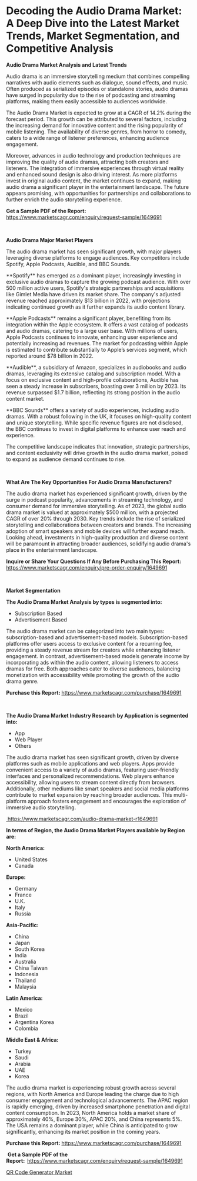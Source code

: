 <p><h1>Decoding the Audio Drama Market: A Deep Dive into the Latest Market Trends, Market Segmentation, and Competitive Analysis</h1></p><p><strong>Audio Drama Market Analysis and Latest Trends</strong></p>
<p><p>Audio drama is an immersive storytelling medium that combines compelling narratives with audio elements such as dialogue, sound effects, and music. Often produced as serialized episodes or standalone stories, audio dramas have surged in popularity due to the rise of podcasting and streaming platforms, making them easily accessible to audiences worldwide.</p><p>The Audio Drama Market is expected to grow at a CAGR of 14.2% during the forecast period. This growth can be attributed to several factors, including the increasing demand for innovative content and the rising popularity of mobile listening. The availability of diverse genres, from horror to comedy, caters to a wide range of listener preferences, enhancing audience engagement. </p><p>Moreover, advances in audio technology and production techniques are improving the quality of audio dramas, attracting both creators and listeners. The integration of immersive experiences through virtual reality and enhanced sound design is also driving interest. As more platforms invest in original audio content, the market continues to expand, making audio drama a significant player in the entertainment landscape. The future appears promising, with opportunities for partnerships and collaborations to further enrich the audio storytelling experience.</p></p>
<p><strong>Get a Sample PDF of the Report:&nbsp;</strong> <a href="https://www.marketscagr.com/enquiry/request-sample/1649691?utm_campaign=3195&utm_medium=2&utm_source=Github&utm_content=ia&utm_term=09032025&utm_id=audio-drama">https://www.marketscagr.com/enquiry/request-sample/1649691</a></p>
<p>&nbsp;</p>
<p><strong>Audio Drama Major Market Players</strong></p>
<p><p>The audio drama market has seen significant growth, with major players leveraging diverse platforms to engage audiences. Key competitors include Spotify, Apple Podcasts, Audible, and BBC Sounds.</p><p>**Spotify** has emerged as a dominant player, increasingly investing in exclusive audio dramas to capture the growing podcast audience. With over 500 million active users, Spotify's strategic partnerships and acquisitions like Gimlet Media have driven its market share. The company's adjusted revenue reached approximately $13 billion in 2022, with projections indicating continued growth as it further expands its audio content library.</p><p>**Apple Podcasts** remains a significant player, benefiting from its integration within the Apple ecosystem. It offers a vast catalog of podcasts and audio dramas, catering to a large user base. With millions of users, Apple Podcasts continues to innovate, enhancing user experience and potentially increasing ad revenues. The market for podcasting within Apple is estimated to contribute substantially to Apple’s services segment, which reported around $78 billion in 2022.</p><p>**Audible**, a subsidiary of Amazon, specializes in audiobooks and audio dramas, leveraging its extensive catalog and subscription model. With a focus on exclusive content and high-profile collaborations, Audible has seen a steady increase in subscribers, boasting over 3 million by 2023. Its revenue surpassed $1.7 billion, reflecting its strong position in the audio content market.</p><p>**BBC Sounds** offers a variety of audio experiences, including audio dramas. With a robust following in the UK, it focuses on high-quality content and unique storytelling. While specific revenue figures are not disclosed, the BBC continues to invest in digital platforms to enhance user reach and experience.</p><p>The competitive landscape indicates that innovation, strategic partnerships, and content exclusivity will drive growth in the audio drama market, poised to expand as audience demand continues to rise.</p></p>
<p>&nbsp;</p>
<p><strong>What Are The Key Opportunities For Audio Drama Manufacturers?</strong></p>
<p><p>The audio drama market has experienced significant growth, driven by the surge in podcast popularity, advancements in streaming technology, and consumer demand for immersive storytelling. As of 2023, the global audio drama market is valued at approximately $500 million, with a projected CAGR of over 20% through 2030. Key trends include the rise of serialized storytelling and collaborations between creators and brands. The increasing adoption of smart speakers and mobile devices will further expand reach. Looking ahead, investments in high-quality production and diverse content will be paramount in attracting broader audiences, solidifying audio drama's place in the entertainment landscape.</p></p>
<p><strong>Inquire or Share Your Questions If Any Before Purchasing This Report:</strong> <a href="https://www.marketscagr.com/enquiry/pre-order-enquiry/1649691?utm_campaign=3195&utm_medium=2&utm_source=Github&utm_content=ia&utm_term=09032025&utm_id=audio-drama">https://www.marketscagr.com/enquiry/pre-order-enquiry/1649691</a></p>
<p>&nbsp;</p>
<p><strong>Market Segmentation</strong></p>
<p><strong>The Audio Drama Market Analysis by types is segmented into:</strong></p>
<p><ul><li>Subscription Based</li><li>Advertisement Based</li></ul></p>
<p><p>The audio drama market can be categorized into two main types: subscription-based and advertisement-based models. Subscription-based platforms offer users access to exclusive content for a recurring fee, providing a steady revenue stream for creators while enhancing listener engagement. In contrast, advertisement-based models generate income by incorporating ads within the audio content, allowing listeners to access dramas for free. Both approaches cater to diverse audiences, balancing monetization with accessibility while promoting the growth of the audio drama genre.</p></p>
<p><strong>Purchase this Report:&nbsp;</strong><a href="https://www.marketscagr.com/purchase/1649691?utm_campaign=3195&utm_medium=2&utm_source=Github&utm_content=ia&utm_term=09032025&utm_id=audio-drama">https://www.marketscagr.com/purchase/1649691</a></p>
<p>&nbsp;</p>
<p><strong>The Audio Drama Market Industry Research by Application is segmented into:</strong></p>
<p><ul><li>App</li><li>Web Player</li><li>Others</li></ul></p>
<p><p>The audio drama market has seen significant growth, driven by diverse platforms such as mobile applications and web players. Apps provide convenient access to a variety of audio dramas, featuring user-friendly interfaces and personalized recommendations. Web players enhance accessibility, allowing users to stream content directly from browsers. Additionally, other mediums like smart speakers and social media platforms contribute to market expansion by reaching broader audiences. This multi-platform approach fosters engagement and encourages the exploration of immersive audio storytelling.</p></p>
<p><a href="https://www.marketscagr.com/audio-drama-market-r1649691?utm_campaign=3195&utm_medium=2&utm_source=Github&utm_content=ia&utm_term=09032025&utm_id=audio-drama">&nbsp;https://www.marketscagr.com/audio-drama-market-r1649691</a></p>
<p><strong>In terms of Region, the Audio Drama Market Players available by Region are:</strong></p>
<p>
    <p> <strong> North America: </strong>
        <ul>
            <li>United States</li>
            <li>Canada</li>
        </ul>
        </p> 
    <p> <strong> Europe: </strong>
        <ul>
            <li>Germany</li>
            <li>France</li>
            <li>U.K.</li>
            <li>Italy</li>
            <li>Russia</li>
        </ul>
        </p> 
    <p> <strong> Asia-Pacific: </strong>
        <ul>
            <li>China</li>
            <li>Japan</li>
            <li>South Korea</li>
            <li>India</li>
            <li>Australia</li>
            <li>China Taiwan</li>
            <li>Indonesia</li>
            <li>Thailand</li>
            <li>Malaysia</li>
        </ul>
        </p> 
    <p> <strong> Latin America: </strong>
        <ul>
            <li>Mexico</li>
            <li>Brazil</li>
            <li>Argentina Korea</li>
            <li>Colombia</li>
        </ul>
        </p> 
    <p> <strong> Middle East & Africa: </strong>
        <ul>
            <li>Turkey</li>
            <li>Saudi</li>
            <li>Arabia</li>
            <li>UAE</li>
            <li>Korea</li>
        </ul>
    </p>
    </p>
<p><p>The audio drama market is experiencing robust growth across several regions, with North America and Europe leading the charge due to high consumer engagement and technological advancements. The APAC region is rapidly emerging, driven by increased smartphone penetration and digital content consumption. In 2023, North America holds a market share of approximately 40%, Europe 30%, APAC 20%, and China represents 5%. The USA remains a dominant player, while China is anticipated to grow significantly, enhancing its market position in the coming years.</p></p>
<p><strong>Purchase this Report: </strong><a href="https://www.marketscagr.com/purchase/1649691?utm_campaign=3195&utm_medium=2&utm_source=Github&utm_content=ia&utm_term=09032025&utm_id=audio-drama">https://www.marketscagr.com/purchase/1649691</a></p>
<p>&nbsp;<strong>Get a Sample PDF of the Report:&nbsp;&nbsp;</strong><a href="https://www.marketscagr.com/enquiry/request-sample/1649691?utm_campaign=3195&utm_medium=2&utm_source=Github&utm_content=ia&utm_term=09032025&utm_id=audio-drama">https://www.marketscagr.com/enquiry/request-sample/1649691</a></p>
<p><strong></strong></p>
<p><p><a href="https://github.com/tanckfelli84/Market-Research-Report-List-1/blob/main/qr-code-generator-market.md?utm_campaign=3195&utm_medium=2&utm_source=Github&utm_content=ia&utm_term=09032025&utm_id=audio-drama">QR Code Generator Market</a></p></p>